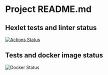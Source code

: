 # Project README.md

## Hexlet tests and linter status
[![Actions Status](https://github.com/mxpatlas/devops-for-programmers-project-lvl1/workflows/hexlet-check/badge.svg)](https://github.com/mxpatlas/devops-for-programmers-project-lvl1/actions)

## Tests and docker image status
![Docker Status](https://github.com/mxpatlas/devops-for-programmers-project-lvl1/actions/workflows/push.yml/badge.svg)
